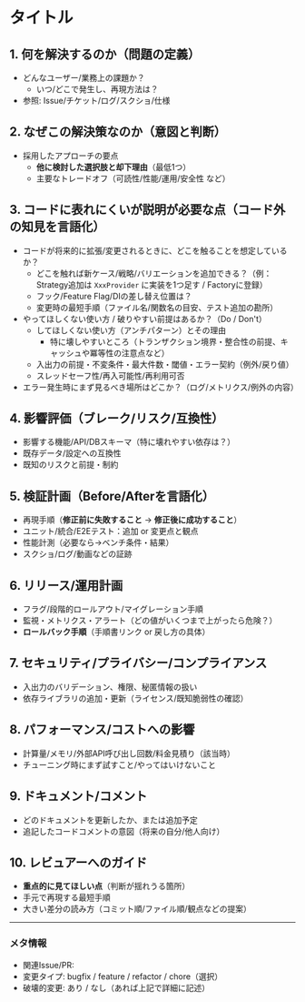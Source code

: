 # タイトル
<!-- 変更の主語と目的を含めた要約（例: "検索API: タイムアウト制御を導入してP99レイテンシを改善"） -->

## 1. 何を解決するのか（問題の定義）
- どんなユーザー/業務上の課題か？
  - いつ/どこで発生し、再現方法は？
- 参照: Issue/チケット/ログ/スクショ/仕様

<!-- NG例: 「バグ修正」「リファクタ」だけの記述 -->

## 2. なぜこの解決策なのか（意図と判断）
- 採用したアプローチの要点
  - **他に検討した選択肢と却下理由**（最低1つ）
  - 主要なトレードオフ（可読性/性能/運用/安全性 など）

<!-- NG例: 「ブログに書いてあった」「AIに出力してもらった」だけ -->

## 3. コードに表れにくいが説明が必要な点（コード外の知見を言語化）
<!-- 🤝 原則: HOW（処理の詳細）はコード/コメント/テストが一次情報。ここでは
1) 拡張の入口、2) 壊しやすい所、3) 禁止事項・制約、4) 性能・運用前提
を“日本語で”共有してください。必要なら該当行へのlinkを貼る。 -->
- コードが将来的に拡張/変更されるときに、どこを触ることを想定しているか？
  - どこを触れば新ケース/戦略/バリエーションを追加できる？（例：Strategy追加は `XxxProvider` に実装を1つ足す / Factoryに登録）
  - フック/Feature Flag/DIの差し替え位置は？
  - 変更時の最短手順（ファイル名/関数名の目安、テスト追加の勘所）
- やってほしくない使い方 / 破りやすい前提はあるか？（Do / Don't）
  - してほしくない使い方（アンチパターン）とその理由
    - 特に壊しやすいところ（トランザクション境界・整合性の前提、キャッシュや冪等性の注意点など）
  - 入出力の前提・不変条件・最大件数・閾値・エラー契約（例外/戻り値）
  - スレッドセーフ性/再入可能性/再利用可否
- エラー発生時にまず見るべき場所はどこか？（ログ/メトリクス/例外の内容）

<!-- NG例：
- 「コード読めば分かるので省略」
- 「特にありません」（最小でもどれかには具体を書いてください）
-->

## 4. 影響評価（ブレーク/リスク/互換性）
- 影響する機能/API/DBスキーマ（特に壊れやすい依存は？）
- 既存データ/設定への互換性
- 既知のリスクと前提・制約

## 5. 検証計画（Before/Afterを言語化）
- 再現手順（**修正前に失敗すること** → **修正後に成功すること**）
- ユニット/統合/E2Eテスト：追加 or 変更点と観点
- 性能計測（必要なら→ベンチ条件・結果）
- スクショ/ログ/動画などの証跡

<!-- NG例: 「ローカルで動きました」「テスト通りました」だけ -->

## 6. リリース/運用計画
- フラグ/段階的ロールアウト/マイグレーション手順
- 監視・メトリクス・アラート（どの値がいくつまで上がったら危険？）
- **ロールバック手順**（手順書リンク or 戻し方の具体）

## 7. セキュリティ/プライバシー/コンプライアンス
- 入出力のバリデーション、権限、秘匿情報の扱い
- 依存ライブラリの追加・更新（ライセンス/既知脆弱性の確認）

## 8. パフォーマンス/コストへの影響
- 計算量/メモリ/外部API呼び出し回数/料金見積り（該当時）
- チューニング時にまず試すこと/やってはいけないこと

## 9. ドキュメント/コメント
- どのドキュメントを更新したか、または追加予定
- 追記したコードコメントの意図（将来の自分/他人向け）

## 10. レビュアーへのガイド
- **重点的に見てほしい点**（判断が揺れうる箇所）
- 手元で再現する最短手順
- 大きい差分の読み方（コミット順/ファイル順/観点などの提案）

<!-- 原則として、項目の1, 2, 3, 5のいずれかが空ならレビュー開始しません！ -->
---
### メタ情報
- 関連Issue/PR:
- 変更タイプ: bugfix / feature / refactor / chore（選択）
- 破壊的変更: あり / なし（あれば上記で詳細に記述）

